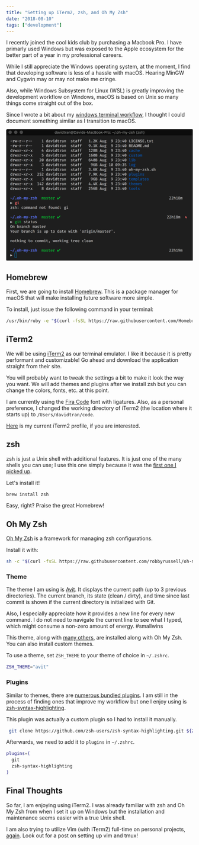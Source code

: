 ```yaml
---
title: "Setting up iTerm2, zsh, and Oh My Zsh"
date: "2018-08-10"
tags: ["development"]
---
```


I recently joined the cool kids club by purchasing a Macbook Pro. I have primarly used Windows but was exposed to the Apple ecosystem for the better part of a year in my professional careers.  

While I still appreciate the Windows operating system, at the moment, I find that developing software is less of a hassle with macOS. Hearing MinGW and Cygwin may or may not make me cringe.

Also, while Windows Subsystem for Linux (WSL) is greatly improving the development workflow on Windows, macOS is based on Unix so many things come straight out of the box.

Since I wrote a bit about my [windows terminal workflow](/blog/windows-terminal-workflow-guide), I thought I could document something similar as I transition to macOS.

![iTerm2 Setup](iterm2-setup.png)

## Homebrew

First, we are going to install [Homebrew](https://brew.sh/). This is a package manager for macOS that will make installing future software more simple.

To install, just issue the following command in your terminal:

```bash
/usr/bin/ruby -e "$(curl -fsSL https://raw.githubusercontent.com/Homebrew/install/master/install)"
```

## iTerm2

We will be using [iTerm2](https://iterm2.com/) as our terminal emulator. I like it because it is pretty performant and customizable! Go ahead and download the application straight from their site.

You will probably want to tweak the settings a bit to make it look the way you want. We will add themes and plugins after we install zsh but you can change the colors, fonts, etc. at this point. 

I am currently using the [Fira Code](https://github.com/tonsky/FiraCode) font with ligatures. Also, as a personal preference, I changed the working directory of iTerm2 (the location where it starts up) to `/Users/davidtran/code`.

[Here](https://gist.github.com/davidlamt/19355b211f4a7174ac48ab43aa86658b) is my current iTerm2 profile, if you are interested.

## zsh

zsh is just a Unix shell with additional features. It is just one of the many shells you can use; I use this one simply because it was the [first one I picked up](/blog/windows-terminal-workflow-guide).

Let's install it!

```bash
brew install zsh
```

Easy, right? Praise the great Homebrew!

## Oh My Zsh

[Oh My Zsh](https://github.com/robbyrussell/oh-my-zsh) is a framework for managing zsh configurations.

Install it with:

```bash
sh -c "$(curl -fsSL https://raw.githubusercontent.com/robbyrussell/oh-my-zsh/master/tools/install.sh)"
```

### Theme

The theme I am using is [Avit](https://github.com/robbyrussell/oh-my-zsh/blob/master/themes/avit.zsh-theme). It displays the current path (up to 3 previous directories). The current branch, its state (clean / dirty), and time since last commit is shown if the current directory is initialized with Git.

Also, I especially appreciate how it provides a new line for every new command. I do not need to navigate the current line to see what I typed, which might consume a non-zero amount of energy. #smallwins

This theme, along with [many others](https://github.com/robbyrussell/oh-my-zsh/wiki/themes), are installed along with Oh My Zsh. You can also install custom themes.

To use a theme, set `ZSH_THEME` to your theme of choice in `~/.zshrc`.

```bash
ZSH_THEME="avit"
```

### Plugins

Similar to themes, there are [numerous bundled plugins](https://github.com/robbyrussell/oh-my-zsh/tree/master/plugins). I am still in the process of finding ones that improve my workflow but one I enjoy using is [zsh-syntax-highlighting](https://github.com/zsh-users/zsh-syntax-highlighting).

This plugin was actually a custom plugin so I had to install it manually.

```bash
 git clone https://github.com/zsh-users/zsh-syntax-highlighting.git ${ZSH_CUSTOM:-~/.oh-my-zsh/custom}/plugins/zsh-syntax-highlighting
```

Afterwards, we need to add it to `plugins` in `~/.zshrc`.

```bash
plugins=(
  git
  zsh-syntax-highlighting
)
```

## Final Thoughts

So far, I am enjoying using iTerm2. I was already familiar with zsh and Oh My Zsh from when I set it up on Windows but the installation and maintenance seems easier with a true Unix shell.

I am also trying to utilize Vim (with iTerm2) full-time on personal projects, [again](/blog/vim-progress-update). Look out for a post on setting up vim and tmux!


